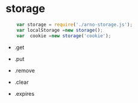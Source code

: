 # storage


```js
    var storage = require('./arno-storage.js');
    var localStorage =new storage();
    var  cookie =new storage('cookie');
```

-  .get

-  .put

-  .remove

-  .clear

-  .expires
